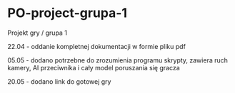 # PO-project-grupa-1
Projekt gry / grupa 1

22.04 - oddanie kompletnej dokumentacji w formie pliku pdf

05.05 - dodano potrzebne do zrozumienia programu skrypty, zawiera ruch kamery, AI przeciwnika i cały model poruszania się gracza

20.05 - dodano link do gotowej gry
